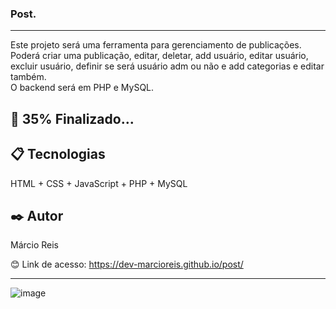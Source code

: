 ### Post.

---

Este projeto será uma ferramenta para gerenciamento de publicações.<br>
Poderá criar uma publicação, editar, deletar, add usuário, editar usuário, excluir usuário, definir se será usuário adm ou não e add categorias e editar também.<br>
O backend será em PHP e MySQL.

## 🚀 35% Finalizado...

## 📋 Tecnologias
HTML + CSS + JavaScript + PHP + MySQL

## ✒️ Autor
Márcio Reis

😊 Link de acesso: https://dev-marcioreis.github.io/post/

---
![image](https://user-images.githubusercontent.com/122680054/236680629-cb3e37c0-7431-44d1-8990-3ca9916e6d45.png)


